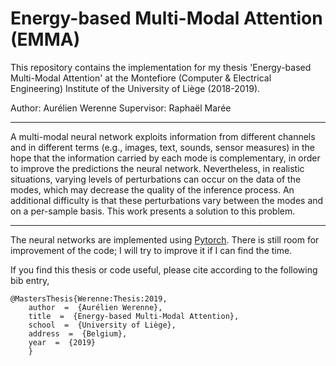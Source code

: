 # Energy-based Multi-Modal Attention (EMMA)

This repository contains the implementation for my thesis 'Energy-based Multi-Modal Attention' at the Montefiore (Computer & Electrical Engineering) Institute of the University of Liège (2018-2019).  

Author: Aurélien Werenne
Supervisor: Raphaël Marée  
 
___


A multi-modal neural network exploits information from different channels and in different terms (e.g., images, text, sounds, sensor measures) in the hope that the information carried by each mode is complementary, in order to improve the predictions the neural network. Nevertheless, in realistic situations, varying levels of perturbations can occur on the data of the modes, which may decrease the quality of the inference process. An additional difficulty is that these perturbations vary between the modes and on a per-sample basis. This work presents a solution to this problem. 

___

The neural networks are implemented using [Pytorch](https://pytorch.org/). There is still room for improvement of the code; I will try to improve it if I can find the time.

If you find this thesis or code useful, please cite according to the following bib entry,
```
@MastersThesis{Werenne:Thesis:2019,
    author  =  {Aurélien Werenne},
    title  =  {Energy-based Multi-Modal Attention},
    school  =  {University of Liège},
    address  =  {Belgium},
    year  =  {2019}
    }
```


